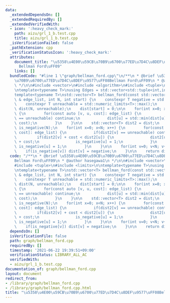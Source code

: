 ```yaml
---
data:
  _extendedDependsOn: []
  _extendedRequiredBy: []
  _extendedVerifiedWith:
  - icon: ':heavy_check_mark:'
    path: aizu/grl_1_b.test.cpp
    title: aizu/grl_1_b.test.cpp
  _isVerificationFailed: false
  _pathExtension: cpp
  _verificationStatusIcon: ':heavy_check_mark:'
  attributes:
    document_title: "\u5358\u4E00\u59CB\u70B9\u6700\u77ED\u7D4C\u8DEF\u9577\uFF08\
      Bellman Ford\uFF09"
    links: []
  bundledCode: "#line 1 \"graph/bellman_ford.cpp\"\n/**\n * @brief \u5358\u4E00\u59CB\
    \u70B9\u6700\u77ED\u7D4C\u8DEF\u9577\uFF08Bellman Ford\uFF09\n * @author hasegawa1\n\
    \ */\n\n#include <vector>\n#include <algorithm>\n#include <tuple>\n#include <limits>\n\
    \ntemplate<typename T>\nusing Edges = std::vector<std::tuple<int,int,T>>;\n\n\
    template<typename T>\nstd::vector<T> bellman_ford(const std::vector<std::tuple<int,int,T>>\
    \ & edge_list, int N, int start) {\n    constexpr T negative = std::numeric_limits<T>::min();\n\
    \    constexpr T unreachable = std::numeric_limits<T>::max();\n    std::vector<T>\
    \ dist(N, unreachable);\n    dist[start] = 0;\n\n    for(int x=0; x<N-1; x++)\
    \ {\n        for(const auto [v, u, cost]: edge_list) {\n            if(dist[v]\
    \ == unreachable) continue;\n            dist[u] = std::min(dist[u], dist[v] +\
    \ cost);\n        }\n    }\n\n    std::vector<T> dist2 = dist;\n    std::vector<int>\
    \ is_negative(N);\n    for(int x=0; x<N; x++) {\n        for(const auto [v, u,\
    \ cost]: edge_list) {\n            if(dist2[v] == unreachable) continue;\n   \
    \         if(dist2[v] + cost < dist2[u]) {\n                dist2[u] = dist2[v]\
    \ + cost;\n                is_negative[u] = 1;\n            }\n            if(is_negative[v])\
    \ is_negative[u] = 1;\n        }\n    }\n\n    for(int v=0; v<N; v++) {\n    \
    \    if(is_negative[v]) dist[v] = negative;\n    }\n\n    return dist;\n}\n"
  code: "/**\n * @brief \u5358\u4E00\u59CB\u70B9\u6700\u77ED\u7D4C\u8DEF\u9577\uFF08\
    Bellman Ford\uFF09\n * @author hasegawa1\n */\n\n#include <vector>\n#include <algorithm>\n\
    #include <tuple>\n#include <limits>\n\ntemplate<typename T>\nusing Edges = std::vector<std::tuple<int,int,T>>;\n\
    \ntemplate<typename T>\nstd::vector<T> bellman_ford(const std::vector<std::tuple<int,int,T>>\
    \ & edge_list, int N, int start) {\n    constexpr T negative = std::numeric_limits<T>::min();\n\
    \    constexpr T unreachable = std::numeric_limits<T>::max();\n    std::vector<T>\
    \ dist(N, unreachable);\n    dist[start] = 0;\n\n    for(int x=0; x<N-1; x++)\
    \ {\n        for(const auto [v, u, cost]: edge_list) {\n            if(dist[v]\
    \ == unreachable) continue;\n            dist[u] = std::min(dist[u], dist[v] +\
    \ cost);\n        }\n    }\n\n    std::vector<T> dist2 = dist;\n    std::vector<int>\
    \ is_negative(N);\n    for(int x=0; x<N; x++) {\n        for(const auto [v, u,\
    \ cost]: edge_list) {\n            if(dist2[v] == unreachable) continue;\n   \
    \         if(dist2[v] + cost < dist2[u]) {\n                dist2[u] = dist2[v]\
    \ + cost;\n                is_negative[u] = 1;\n            }\n            if(is_negative[v])\
    \ is_negative[u] = 1;\n        }\n    }\n\n    for(int v=0; v<N; v++) {\n    \
    \    if(is_negative[v]) dist[v] = negative;\n    }\n\n    return dist;\n}\n"
  dependsOn: []
  isVerificationFile: false
  path: graph/bellman_ford.cpp
  requiredBy: []
  timestamp: '2021-06-22 19:39:51+09:00'
  verificationStatus: LIBRARY_ALL_AC
  verifiedWith:
  - aizu/grl_1_b.test.cpp
documentation_of: graph/bellman_ford.cpp
layout: document
redirect_from:
- /library/graph/bellman_ford.cpp
- /library/graph/bellman_ford.cpp.html
title: "\u5358\u4E00\u59CB\u70B9\u6700\u77ED\u7D4C\u8DEF\u9577\uFF08Bellman Ford\uFF09"
---
```


